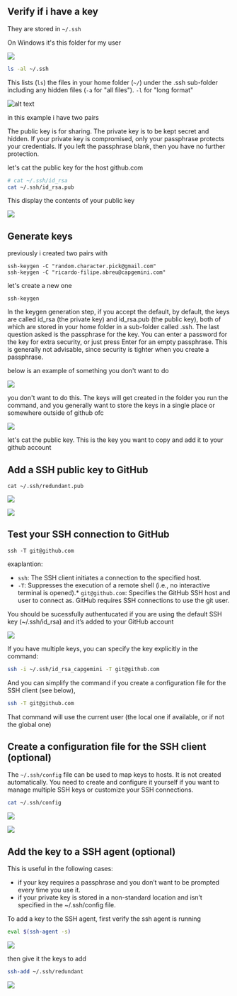 ## Verify if i have a key

They are stored in `~/.ssh`

On Windows it's this folder for my user

![](img/2024-12-14-17-44-24.png)

```bash 
ls -al ~/.ssh
```
This lists (`ls`) the files in your home folder (`~/`) under the .ssh sub-folder including any hidden files (`-a` for "all files"). `-l` for "long format"

![alt text](img/image-2.png)

in this example i have two pairs

The public key is for sharing. The private key is to be kept secret and hidden. If your private key is compromised, only your passphrase protects your credentials. If you left the passphrase blank, then you have no further protection.

let's cat the public key for the host github.com

```bash
# cat ~/.ssh/id_rsa
cat ~/.ssh/id_rsa.pub 
```

This display the contents of your public key

![](img/2024-12-14-17-47-59.png)

## Generate keys

previously i created two pairs with

```
ssh-keygen -C "random.character.pick@gmail.com"
ssh-keygen -C "ricardo-filipe.abreu@capgemini.com"
```

let's create a new one

`ssh-keygen`

In the keygen generation step, if you accept the default, by default, the keys are called id_rsa (the private key) and id_rsa.pub (the public key), both of which are stored in your home folder in a sub-folder called .ssh.
The last question asked is the passphrase for the key. You can enter a password for the key for extra security, or just press Enter for an empty passphrase. This is generally not advisable, since security is tighter when you create a passphrase.

below is an example of something you don't want to do

![](img/2024-12-14-18-09-17.png)

you don't want to do this. The keys will get created in the folder you run the command, and you generally want to store the keys in a single place or somewhere outside of github ofc

![](img/2024-12-14-18-12-25.png)

let's cat the public key. This is the key you want to copy and add it to your github account


## Add a SSH public key to GitHub

```
cat ~/.ssh/redundant.pub
```

![](img/2024-12-14-18-13-21.png)

![](img/2024-12-14-18-36-05.png)


## Test your SSH connection to GitHub

`ssh -T git@github.com`

exaplantion:
* `ssh`: The SSH client initiates a connection to the specified host.
* `-T`: Suppresses the execution of a remote shell (i.e., no interactive terminal is opened).* `git@github.com`: Specifies the GitHub SSH host and user to connect as.
GitHub requires SSH connections to use the git user.

You should be sucessfully authentucated if you are using the default SSH key (~/.ssh/id_rsa) and it’s added to your GitHub account

![](img/2024-12-14-19-25-17.png)

If you have multiple keys, you can specify the key explicitly in the command:
```bash
ssh -i ~/.ssh/id_rsa_capgemini -T git@github.com
```

And you can simplify the command if you create a configuration file for the SSH client (see below), 

```bash
ssh -T git@github.com
```
That command will use the current user (the local one if available, or if not the global one)

## Create a configuration file for the SSH client (optional)

The `~/.ssh/config` file can be used to map keys to hosts. It is not created automatically. You need to create and configure it yourself if you want to manage multiple SSH keys or customize your SSH connections.

```bash 
cat ~/.ssh/config
```

![](img/image-1.png)

![](img/2024-12-14-19-18-28.png)


## Add the key to a SSH agent (optional)

This is useful in the following cases:
* if your key requires a passphrase and you don’t want to be prompted every time you use it.
* if your private key is stored in a non-standard location and isn’t specified in the ~/.ssh/config file.

To add a key to the SSH agent, first verify the ssh agent is running
```bash
eval $(ssh-agent -s)
```

![](img/2024-12-14-17-58-06.png)

then give it the keys to add

```bash
ssh-add ~/.ssh/redundant
```

![](img/2024-12-14-18-14-26.png)
